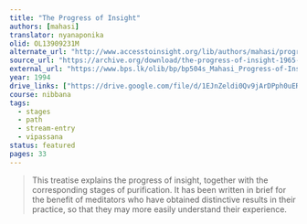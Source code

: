 ```yaml
---
title: "The Progress of Insight"
authors: [mahasi]
translator: nyanaponika
olid: OL13909231M
alternate_url: "http://www.accesstoinsight.org/lib/authors/mahasi/progress.html"
source_url: "https://archive.org/download/the-progress-of-insight-1965-pali-english-bilingual-version-mahasi-sayadaw.pdf/The%20Progress%20of%20Insight%20%281965%20P%C4%81%E1%B8%B7i-English%20Bilingual%20Version%29%20-%20Mahasi%20Sayadaw.pdf_text.pdf"
external_url: "https://www.bps.lk/olib/bp/bp504s_Mahasi_Progress-of-Insight.pdf"
year: 1994
drive_links: ["https://drive.google.com/file/d/1EJnZeldi0Qv9jArDPph0uERSPUDiv_Zf/view?usp=drivesdk"]
course: nibbana
tags:
  - stages
  - path
  - stream-entry
  - vipassana
status: featured
pages: 33
---
```


> This treatise explains the progress of insight, together with the corresponding stages of purification. It has been written in brief for the benefit of meditators who have obtained distinctive results in their practice, so that they may more easily understand their experience.
